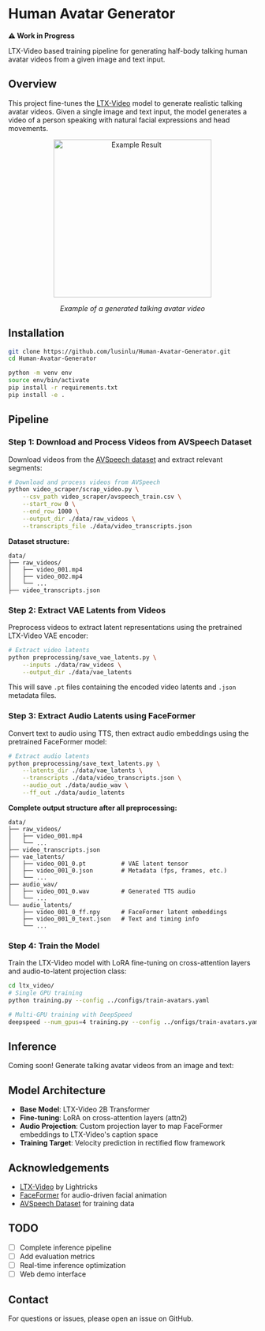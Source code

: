 # Human Avatar Generator

**⚠️ Work in Progress**

LTX-Video based training pipeline for generating half-body talking human avatar videos from a given image and text input.

## Overview

This project fine-tunes the [LTX-Video](https://github.com/Lightricks/LTX-Video) model to generate realistic talking avatar videos. Given a single image and text input, the model generates a video of a person speaking with natural facial expressions and head movements.

<div align="center">
  <img src="assets/res_exp_03_64.gif" alt="Example Result" width="320">
  <p><i>Example of a generated talking avatar video</i></p>
</div>

## Installation

```bash
git clone https://github.com/lusinlu/Human-Avatar-Generator.git
cd Human-Avatar-Generator

python -m venv env
source env/bin/activate
pip install -r requirements.txt
pip install -e .
```

## Pipeline

### Step 1: Download and Process Videos from AVSpeech Dataset

Download videos from the [AVSpeech dataset](https://looking-to-listen.github.io/avspeech/download.html) and extract relevant segments:

```bash
# Download and process videos from AVSpeech
python video_scraper/scrap_video.py \
    --csv_path video_scraper/avspeech_train.csv \
    --start_row 0 \
    --end_row 1000 \
    --output_dir ./data/raw_videos \
    --transcripts_file ./data/video_transcripts.json
```

**Dataset structure:**
```
data/
├── raw_videos/
│   ├── video_001.mp4
│   ├── video_002.mp4
│   └── ...
├── video_transcripts.json
```

### Step 2: Extract VAE Latents from Videos

Preprocess videos to extract latent representations using the pretrained LTX-Video VAE encoder:

```bash
# Extract video latents
python preprocessing/save_vae_latents.py \
    --inputs ./data/raw_videos \
    --output_dir ./data/vae_latents
```

This will save `.pt` files containing the encoded video latents and `.json` metadata files.

### Step 3: Extract Audio Latents using FaceFormer

Convert text to audio using TTS, then extract audio embeddings using the pretrained FaceFormer model:

```bash
# Extract audio latents
python preprocessing/save_text_latents.py \
    --latents_dir ./data/vae_latents \
    --transcripts ./data/video_transcripts.json \
    --audio_out ./data/audio_wav \
    --ff_out ./data/audio_latents
```

**Complete output structure after all preprocessing:**
```
data/
├── raw_videos/
│   ├── video_001.mp4
│   └── ...
├── video_transcripts.json
├── vae_latents/
│   ├── video_001_0.pt          # VAE latent tensor
│   ├── video_001_0.json        # Metadata (fps, frames, etc.)
│   └── ...
├── audio_wav/
│   ├── video_001_0.wav         # Generated TTS audio
│   └── ...
└── audio_latents/
    ├── video_001_0_ff.npy      # FaceFormer latent embeddings
    ├── video_001_0_text.json   # Text and timing info
    └── ...
```

### Step 4: Train the Model

Train the LTX-Video model with LoRA fine-tuning on cross-attention layers and audio-to-latent projection class:

```bash
cd ltx_video/
# Single GPU training
python training.py --config ../configs/train-avatars.yaml

# Multi-GPU training with DeepSpeed
deepspeed --num_gpus=4 training.py --config ../onfigs/train-avatars.yaml
```

## Inference

Coming soon! Generate talking avatar videos from an image and text:


## Model Architecture

- **Base Model**: LTX-Video 2B Transformer
- **Fine-tuning**: LoRA on cross-attention layers (attn2)
- **Audio Projection**: Custom projection layer to map FaceFormer embeddings to LTX-Video's caption space
- **Training Target**: Velocity prediction in rectified flow framework


## Acknowledgements

- [LTX-Video](https://github.com/Lightricks/LTX-Video) by Lightricks
- [FaceFormer](https://github.com/EvelynFan/FaceFormer) for audio-driven facial animation
- [AVSpeech Dataset](https://looking-to-listen.github.io/avspeech/) for training data

## TODO

- [ ] Complete inference pipeline
- [ ] Add evaluation metrics
- [ ] Real-time inference optimization
- [ ] Web demo interface

## Contact

For questions or issues, please open an issue on GitHub.
